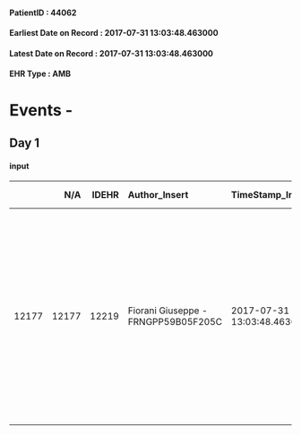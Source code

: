 
#### PatientID : 44062
#### Earliest Date on Record : 2017-07-31 13:03:48.463000
#### Latest Date on Record : 2017-07-31 13:03:48.463000
#### EHR Type : AMB

# Events - 

## Day 1

#### input
|       |    N/A |   IDEHR | Author_Insert                       | TimeStamp_Insert           | EHRType   |   PatientID |   IDDigitalSignDocument | persone_vicine   |   Unnamed: 0_x.1 |   IDANAMNESI_SOCIALE | Patient   | FamigliaAltro   | Paziente_T   | FamigliaAltro_T   |   Non_Rilevabile_x.1 | Note_Non_Rilevabile_x.1   | opt_Problemi   | Note_I                                                                                                                                                                                   | ds_note_timori                                                                                                                                                                                             | chk_competenza                                 | opt_paziente_a   | opt_famiglia_a   | opt_adeguatezza   | opt_paziente_solo   | ds_note_con                                                                                                                                                                                                  | opt_presente_assente   | Presenza_minori   | Caregiver_principale                    | opt_capacita     | opt_necessario   | opt_presente   | opt_risorse_ec   | opt_paziente_psi   | opt_Ins_vol   | opt_paziente_ad   | opt_caregiver_ad   | opt_esenzione   | opt_inv_civile   |   invalidita_perc |   ds_codice_es | Needs     | Domestic partnership   | Fragility                    | opt_disponibilita_f   | opt_indennita_acc   | opt_legge   | opt_famiglia_psi   | opt_disponibilit_paz   |
|------:|-------:|--------:|:------------------------------------|:---------------------------|:----------|------------:|------------------------:|:-----------------|-----------------:|---------------------:|:----------|:----------------|:-------------|:------------------|---------------------:|:--------------------------|:---------------|:-----------------------------------------------------------------------------------------------------------------------------------------------------------------------------------------|:-----------------------------------------------------------------------------------------------------------------------------------------------------------------------------------------------------------|:-----------------------------------------------|:-----------------|:-----------------|:------------------|:--------------------|:-------------------------------------------------------------------------------------------------------------------------------------------------------------------------------------------------------------|:-----------------------|:------------------|:----------------------------------------|:-----------------|:-----------------|:---------------|:-----------------|:-------------------|:--------------|:------------------|:-------------------|:----------------|:-----------------|------------------:|---------------:|:----------|:-----------------------|:-----------------------------|:----------------------|:--------------------|:------------|:-------------------|:-----------------------|
| 12177 |  12177 |   12219 | Fiorani Giuseppe - FRNGPP59B05F205C | 2017-07-31 13:03:48.463000 | AMB       |       44062 |                  834944 | N/A              |             6765 |                 4252 | Si#1      | Si#1            | No#0         | Si#1              |                    0 | NR                        | No#0           | Familiari edotti del peggioramento e dell'impossibilit√† a proseguire ulteriori trattamenti sistemici. La pz √® informata della diagnosi e della progressione, ma non della terminalit√† | Le difficolt√† emerse sembrano concentrarsi sul marito Stefano di aa 74,il quale fatica ad accettare il peggioramento clinico e sembrerebbe privilegiare una soluzione di tipo hospice,non voluta dalla pz | competenza/capacit√† assistenziale caregiver#0 | Indefinite#2     | Congruenti#1     | Si#1              | No#0                | Vive con il marito Stefano di aa 74. Due figli entrambi fuori casa: Domenico di aa 42,separato e abitante a Milano e Marta di aa 39,residente a Trezzano Rosa. Non vengono segnalate altre risorse familiari | Presente#1             | No#0              | Il marito,coadiuvato dalla figlia Marta | Incrementabile#1 | No#0             | No#0           | Adeguate#1       | No#0               | No#0          | Totale#2          | Totale#2           | Si#1            | Si#1             |               100 |             48 | Clinici#0 | Coniuge/Convivente#0   | sovraccarico assistenziale#4 | Da verificare#2       | No#0                | Si#1        | No#0               | Da verificare#2        |


